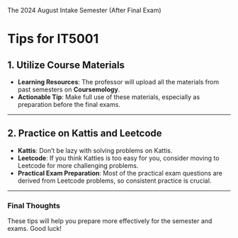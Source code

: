 The 2024 August Intake Semester (After Final Exam)
# Tips for **IT5001**

## 1. Utilize Course Materials
- **Learning Resources**: The professor will upload all the materials from past semesters on **Coursemology**.
- **Actionable Tip**: Make full use of these materials, especially as preparation before the final exams.

---

## 2. Practice on Kattis and Leetcode
- **Kattis**: Don’t be lazy with solving problems on Kattis.
- **Leetcode**: If you think Katties is too easy for you, consider moving to Leetcode for more challenging problems.
- **Practical Exam Preparation**: Most of the practical exam questions are derived from Leetcode problems, so consistent practice is crucial.

---

### Final Thoughts
These tips will help you prepare more effectively for the semester and exams. Good luck!
